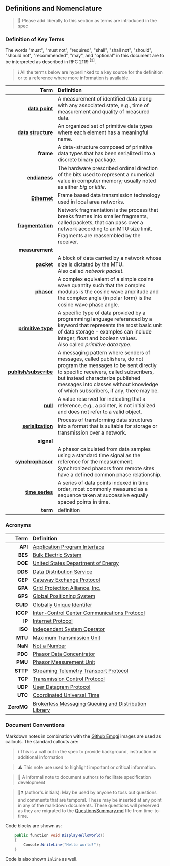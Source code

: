 ## Definitions and Nomenclature

> :construction: Please add liberally to this section as terms are introduced in the spec

### Definition of Key Terms

The words "must", "must not", "required", "shall", "shall not", "should", "should not", "recommended", "may", and "optional" in this document are to be interpreted as described in RFC 2119 <sup>[[3](References.md#user-content-ref3)]</sup>.

>:information_source: All the terms below are hyperlinked to a key source for the definition or to a reference where more information is available.

| Term | Definition |
|-----:|:-----------|
| [**data point**](https://en.wikipedia.org/wiki/Data_point) | A measurement of identified data along with any associated state, e.g., time of measurement and quality of measured data. |
| [**data structure**](https://en.wikipedia.org/wiki/Data_structure) | An organized set of primitive data types where each element has a meaningful name. |
| **frame** | A data-structure composed of primitive data types that has been serialized into a discrete binary package. |
| [**endianess**](https://en.wikipedia.org/wiki/Endianness) | The hardware prescribed ordinal direction of the bits used to represent a numerical value in computer memory; usually noted as either _big_ or _little_. |
| [**Ethernet**](https://en.wikipedia.org/wiki/Ethernet) | Frame based data transmission technology used in local area networks. |
| [**fragmentation**](https://en.wikipedia.org/wiki/IP_fragmentation) | Network fragmentation is the process that breaks frames into smaller fragments, called packets, that can pass over a network according to an MTU size limit. Fragments are reassembled by the receiver. |
| **measurement** | |
| [**packet**](https://en.wikipedia.org/wiki/Network_packet) | A block of data carried by a network whose size is dictated by the MTU. <br/> Also called _network packet_. |
| [**phasor**](https://en.wikipedia.org/wiki/Phasor) | A complex equivalent of a simple cosine wave quantity such that the complex modulus is the cosine wave amplitude and the complex angle (in polar form) is the cosine wave phase angle. |
| [**primitive type**](https://en.wikipedia.org/wiki/Primitive_data_type) | A specific type of data provided by a programming language referenced by a keyword that represents the most basic unit of data storage - examples can include integer, float and boolean values. <br/> Also called _primitive data type_. |
| [**publish/subscribe**](https://en.wikipedia.org/wiki/Publish%E2%80%93subscribe_pattern) | A messaging pattern where senders of messages, called publishers, do not program the messages to be sent directly to specific receivers, called subscribers, but instead characterize published messages into classes without knowledge of which subscribers, if any, there may be. |
| [**null**](https://en.wikipedia.org/wiki/Null_pointer) | A value reserved for indicating that a reference, e.g., a pointer, is not initialized and does not refer to a valid object. |
| [**serialization**](https://en.wikipedia.org/wiki/Serialization) | Process of transforming data structures into a format that is suitable for storage or transmission over a network. |
| **signal** | |
| [**synchrophasor**](https://en.wikipedia.org/wiki/Phasor_measurement_unit) | A phasor calculated from data samples using a standard time signal as the reference for the measurement. Synchronized phasors from remote sites have a defined common phase relationship. |
| [**time series**](https://en.wikipedia.org/wiki/Time_series) | A series of data points indexed in time order, most commonly measured as a sequence taken at successive equally spaced points in time. |
| **term** | definition |

### Acronyms

| Term | Definition |
|-----:|:-----------|
| **API** | [Application Program Interface](https://en.wikipedia.org/wiki/Application_programming_interface) |
| **BES** | [Bulk Electric System](http://www.nerc.com/pa/RAPA/Pages/BES.aspx) |
| **DOE** | [United States Department of Energy](https://en.wikipedia.org/wiki/United_States_Department_of_Energy) |
| **DDS** | [Data Distribution Service](https://en.wikipedia.org/wiki/Data_Distribution_Service) |
| **GEP** | [Gateway Exchange Protocol](http://gridprotectionalliance.org/docs/products/gsf/gep-overview.pdf) |
| **GPA** | [Grid Protection Alliance, Inc.](https://www.gridprotectionalliance.org/) |
| **GPS** | [Global Positioning System](https://en.wikipedia.org/wiki/Global_Positioning_System) |
| **GUID** | [Globally Unique Identifer](https://en.wikipedia.org/wiki/Universally_unique_identifier) |
| **ICCP** | [Inter-Control Center Communications Protocol](https://en.wikipedia.org/wiki/IEC_60870-6) |
| **IP** | [Internet Protocol](https://en.wikipedia.org/wiki/Internet_Protocol) |
| **ISO** | [Independent System Operator](https://en.wikipedia.org/wiki/Regional_transmission_organization_(North_America)) |
| **MTU** | [Maximum Transmission Unit](https://en.wikipedia.org/wiki/Maximum_transmission_unit) |
| **NaN** | [Not a Number](https://en.wikipedia.org/wiki/NaN) |
| **PDC** | [Phasor Data Concentrator](http://en.openei.org/wiki/Definition:Phasor_Data_Concentrator_%28PDC%29) |
| **PMU** | [Phasor Measurement Unit](https://en.wikipedia.org/wiki/Phasor_measurement_unit) |
| **STTP** | [Streaming Telemetry Transport Protocol](https://github.com/sttp/) |
| **TCP** | [Transmission Control Protocol](https://en.wikipedia.org/wiki/Transmission_Control_Protocol) |
| **UDP** | [User Datagram Protocol](https://en.wikipedia.org/wiki/User_Datagram_Protocol) |
| **UTC** | [Coordinated Universal Time](https://en.wikipedia.org/wiki/Coordinated_Universal_Time) |
| **ZeroMQ** | [Brokerless Messaging Queuing and Distribution Library](https://en.wikipedia.org/wiki/ZeroMQ) |

### Document Conventions

Markdown notes in combination with the [Github Emogi](https://gist.github.com/rxaviers/7360908) images are used as callouts.  The standard callouts are:


> :information_source: This is a call out in the spec to provide background, instruction or additional information

> :warning: This note use used to highlight important or critical information.

> :construction: A informal note to document authors to facilitate specification development

> :tomato::question: (author's initials): May be used by anyone to toss out questions and comments that are temporal. These may be inserted at any point in any of the markdown documents.  These questions will preserved as they are migrated to the [QuestionsSummary.md](QuestionsSummary.md) file from time-to-time.

Code blocks are shown as:
```C#
    public function void DisplayHelloWorld()
    {
        Console.WriteLine("Hello world!");
    }
```

Code is also shown `inline` as well.
